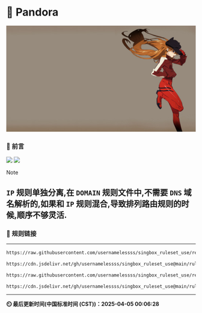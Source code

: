 
# 🧸 Pandora
![](https://raw.githubusercontent.com/usernamelessss/picture-bed/main/images/202504042256831.jpg)
### 📣 前言
![](https://shields.io/badge/-移除重复规则-ff69b4) ![](https://shields.io/badge/-IP&nbsp;规则单独存放不与&nbsp;DOMAIN&nbsp;等混合-green)
> [!NOTE]
**`IP` 规则单独分离,在 `DOMAIN` 规则文件中,不需要 `DNS` 域名解析的,如果和 `IP` 规则混合,导致排列路由规则的时候,顺序不够灵活.**
---

###  🔗 规则链接
---

```url
https://raw.githubusercontent.com/usernamelessss/singbox_ruleset_use/refs/heads/main/rule/Pandora/Pandora_No_IP.json
```

```url
https://cdn.jsdelivr.net/gh/usernamelessss/singbox_ruleset_use@main/rule/Pandora/Pandora_No_IP.json
```

```url
https://raw.githubusercontent.com/usernamelessss/singbox_ruleset_use/refs/heads/main/rule/Pandora/Pandora_No_IP.srs
```

```url
https://cdn.jsdelivr.net/gh/usernamelessss/singbox_ruleset_use@main/rule/Pandora/Pandora_No_IP.srs
```

---
**⏲️ 最后更新时间(中国标准时间 (CST))：2025-04-05 00:06:28**
